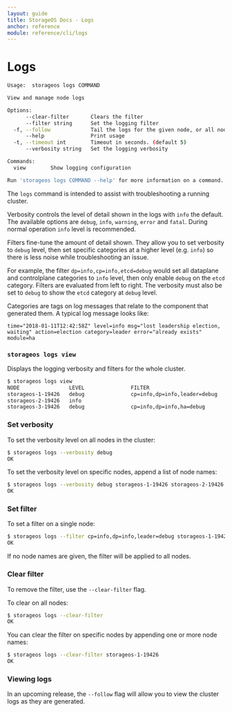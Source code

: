 ```yaml
---
layout: guide
title: StorageOS Docs - Logs
anchor: reference
module: reference/cli/logs
---
```


# Logs

```bash
Usage:	storageos logs COMMAND

View and manage node logs

Options:
      --clear-filter       Clears the filter
      --filter string      Set the logging filter
  -f, --follow             Tail the logs for the given node, or all nodes if not specified
      --help               Print usage
  -t, --timeout int        Timeout in seconds. (default 5)
      --verbosity string   Set the logging verbosity

Commands:
  view        Show logging configuration

Run 'storageos logs COMMAND --help' for more information on a command.
```

The `logs` command is intended to assist with troubleshooting a running cluster.

Verbosity controls the level of detail shown in the logs with `info` the
default.  The available options are `debug`, `info`, `warning`, `error` and
`fatal`.  During normal operation `info` level is recommended.

Filters fine-tune the amount of detail shown.  They allow you to
set verbosity to `debug` level, then set specific categories at a higher level
(e.g. `info`) so there is less noise while troubleshooting an issue.

For example, the filter `dp=info,cp=info,etcd=debug` would set all dataplane and
controlplane categories to `info` level, then only enable `debug` on the `etcd`
category.  Filters are evaluated from left to right.  The verbosity must also be
set to `debug` to show the `etcd` category at `debug` level.

Categories are tags on log messages that relate to the component that generated
them.  A typical log message looks like:

```
time="2018-01-11T12:42:58Z" level=info msg="lost leadership election, waiting" action=election category=leader error="already exists" module=ha
```

### `storageos logs view`

Displays the logging verbosity and filters for the whole cluster.

```bash
$ storageos logs view
NODE                LEVEL               FILTER
storageos-1-19426   debug               cp=info,dp=info,leader=debug
storageos-2-19426   info
storageos-3-19426   debug               cp=info,dp=info,ha=debug
```

### Set verbosity

To set the verbosity level on all nodes in the cluster:

```bash
$ storageos logs --verbosity debug
OK
```

To set the verbosity level on specific nodes, append a list of node names:

```bash
$ storageos logs --verbosity debug storageos-1-19426 storageos-2-19426
OK
```

### Set filter

To set a filter on a single node:

```bash
$ storageos logs --filter cp=info,dp=info,leader=debug storageos-1-19426
OK
```

If no node names are given, the filter will be applied to all nodes.

### Clear filter

To remove the filter, use the `--clear-filter` flag.

To clear on all nodes:

```bash
$ storageos logs --clear-filter
OK
```

You can clear the filter on specific nodes by appending one or more node names:

```bash
$ storageos logs --clear-filter storageos-1-19426
OK
```

### Viewing logs

In an upcoming release, the `--follow` flag will allow you to view the cluster
logs as they are generated.